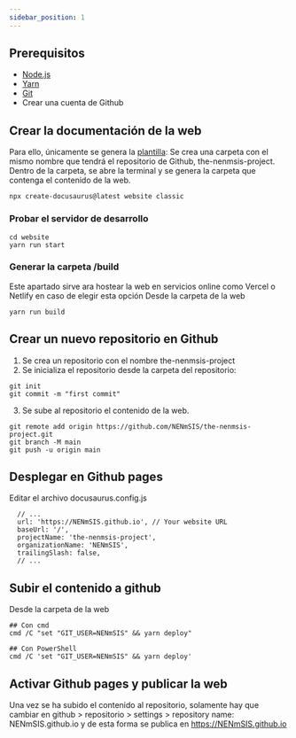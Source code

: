 ```yaml
---
sidebar_position: 1
---
```


## Prerequisitos

* [Node.js](https://nodejs.org/en/download/)
* [Yarn](https://yarnpkg.com/en/)
* [Git](https://git-scm.com/downloads)
* Crear una cuenta de Github

## Crear la documentación de la web

Para ello, únicamente se genera la [plantilla](https://docusaurus.io/docs/installation):
Se crea una carpeta con el mismo nombre que tendrá el repositorio de Github, the-nenmsis-project. Dentro de la carpeta, se abre la terminal y se genera la carpeta que contenga el contenido de la web.
```
npx create-docusaurus@latest website classic
```
### Probar el servidor de desarrollo
```
cd website
yarn run start
```
### Generar la carpeta /build 
Este apartado sirve ara hostear la web en servicios online como Vercel o Netlify en caso de elegir esta opción
Desde la carpeta de la web
```
yarn run build
```
## Crear un nuevo repositorio en Github
1. Se crea un repositorio con el nombre the-nenmsis-project
2. Se inicializa el repositorio desde la carpeta del repositorio:
```
git init
git commit -m "first commit"
```
3. Se sube al repositorio el contenido de la web. 
```
git remote add origin https://github.com/NENmSIS/the-nenmsis-project.git
git branch -M main
git push -u origin main
```

## Desplegar en Github pages

Editar el archivo docusaurus.config.js

```
  // ...
  url: 'https://NENmSIS.github.io', // Your website URL
  baseUrl: '/',
  projectName: 'the-nenmsis-project',
  organizationName: 'NENmSIS',
  trailingSlash: false,
  // ...
```
## Subir el contenido a github
Desde la carpeta de la web 
```
## Con cmd
cmd /C "set "GIT_USER=NENmSIS" && yarn deploy"

## Con PowerShell
cmd /C 'set "GIT_USER=NENmSIS" && yarn deploy'
```
## Activar Github pages y publicar la web
Una vez se ha subido el contenido al repositorio, solamente hay que cambiar en github > repositorio > settings > repository name: NENmSIS.github.io y de esta forma se publica en https://NENmSIS.github.io

